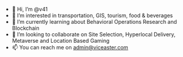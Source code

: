 - 👋 Hi, I’m @v41
- 👀 I’m interested in transportation, GIS, tourism, food & beverages
- 🌱 I’m currently learning about Behavioral Operations Research and Blockchain
- 💞️ I’m looking to collaborate on Site Selection, Hyperlocal Delivery, Metaverse and Location Based Gaming
- 📫 You can reach me on admin@viceaster.com

<!---
v41/v41 is a ✨ special ✨ repository because its `README.md` (this file) appears on your GitHub profile.
You can click the Preview link to take a look at your changes.
--->
